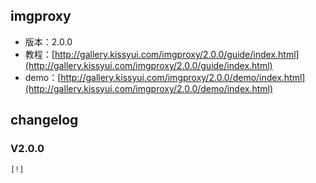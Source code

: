## imgproxy

* 版本：2.0.0
* 教程：[http://gallery.kissyui.com/imgproxy/2.0.0/guide/index.html](http://gallery.kissyui.com/imgproxy/2.0.0/guide/index.html)
* demo：[http://gallery.kissyui.com/imgproxy/2.0.0/demo/index.html](http://gallery.kissyui.com/imgproxy/2.0.0/demo/index.html)

## changelog

### V2.0.0

    [!]


